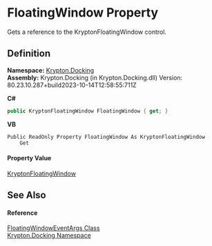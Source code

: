# FloatingWindow Property


Gets a reference to the KryptonFloatingWindow control.



## Definition
**Namespace:** <a href="98399376-cf41-9454-4b4d-4fab2ca20bc7.md">Krypton.Docking</a>  
**Assembly:** Krypton.Docking (in Krypton.Docking.dll) Version: 80.23.10.287+build2023-10-14T12:58:55:711Z

**C#**
``` C#
public KryptonFloatingWindow FloatingWindow { get; }
```
**VB**
``` VB
Public ReadOnly Property FloatingWindow As KryptonFloatingWindow
	Get
```



#### Property Value
<a href="f85c60bf-8bb1-2e91-bb79-52c513e57d37.md">KryptonFloatingWindow</a>

## See Also


#### Reference
<a href="98a840ed-2d3c-4681-e042-11b65900249e.md">FloatingWindowEventArgs Class</a>  
<a href="98399376-cf41-9454-4b4d-4fab2ca20bc7.md">Krypton.Docking Namespace</a>  
